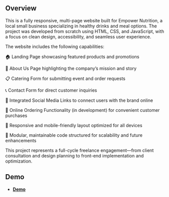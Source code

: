 ## Overview
This is a fully responsive, multi-page website built for Empower Nutrition, a local small business specializing in healthy drinks and meal options. The project was developed from scratch using HTML, CSS, and JavaScript, with a focus on clean design, accessibility, and seamless user experience.

The website includes the following capabilities:

🏠 Landing Page showcasing featured products and promotions

💪 About Us Page highlighting the company’s mission and story

📋 Catering Form for submitting event and order requests

📞 Contact Form for direct customer inquiries

🔗 Integrated Social Media Links to connect users with the brand online

🛒 Online Ordering Functionality (in development) for convenient customer purchases

🎨 Responsive and mobile-friendly layout optimized for all devices

🧩 Modular, maintainable code structured for scalability and future enhancements

This project represents a full-cycle freelance engagement—from client consultation and design planning to front-end implementation and optimization.


## Demo
- **[Demo](./src/assets/empower_version_01.gif)**


